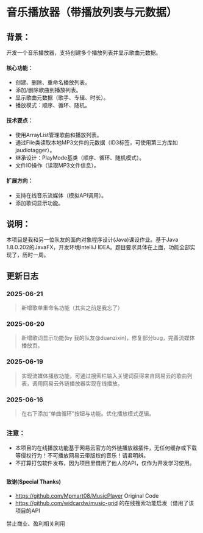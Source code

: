 # 音乐播放器（带播放列表与元数据）
## 背景：
开发一个音乐播放器，支持创建多个播放列表并显示歌曲元数据。
#### 核心功能：
*   创建、删除、重命名播放列表。
*   添加/删除歌曲到播放列表。
*   显示歌曲元数据（歌手、专辑、时长）。
*   播放模式：顺序、循环、随机。
#### 技术要点：
   * 使用ArrayList管理歌曲和播放列表。
   * 通过File类读取本地MP3文件的元数据（ID3标签，可使用第三方库如jaudiotagger）。
   * 继承设计：PlayMode基类（顺序、循环、随机模式）。
   * 文件IO操作（读取MP3文件信息）。
#### 扩展方向：
   * 支持在线音乐流媒体（模拟API调用）。
   * 添加歌词显示功能。

## 说明：
本项目是我和另一位队友的面向对象程序设计(Java)课设作业。基于Java 1.8.0.202的JavaFX，开发环境IntelliJ IDEA。题目要求具体在上面，功能全部实现了，历时一周。

##
## 更新日志
### 2025-06-21
>新增歌单重命名功能（其实之前是我忘了）
### 2025-06-20
>新增歌词显示功能(by 我的队友@duanzixin)，修复部分bug，完善流媒体播放页。
### 2025-06-19
>实现流媒体播放功能，可通过搜索栏输入关键词获得来自网易云的歌曲列表，调用网易云外链播放器实现在线播放。
### 2025-06-16
>在右下添加“单曲循环”按钮与功能。优化播放模式逻辑。

##
### 注意：
- 本项目的在线播放功能基于网易云官方的外链播放器插件，无任何缓存或下载等侵权行为！不可播放网易云带版权的音乐！请君明辨。
- 不打算打包软件发布，因为项目里借用了他人的API，仅作为开发学习使用。
##

#### 致谢(Special Thanks)
- https://github.com/Mpmart08/MusicPlayer Original Code
- https://github.com/widcardw/music-grid 的在线搜索功能启发（借用了该项目的API

禁止商业、盈利相关利用
